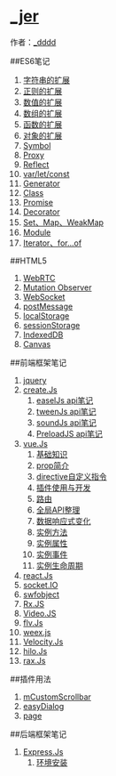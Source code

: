# [_jer]()

作者：[_dddd](http://www.isyxf.com)

<!-- [ditto:searchbar] -->

##ES6笔记

1. [字符串的扩展](#docs/es6_string)
1. [正则的扩展](#docs/es6_regex)
1. [数值的扩展](#docs/es6_number)
1. [数组的扩展](#docs/es6_array)
1. [函数的扩展](#docs/es6_function)
1. [对象的扩展](#docs/es6_object)
1. [Symbol](#docs/es6_symbol)
1. [Proxy](#docs/es6_proxy)
1. [Reflect](#docs/es6_reflect)
1. [var/let/const](#docs/es6_var_let_const)
1. [Generator](#docs/es6_generator)
1. [Class](#docs/es6_class)
1. [Promise](#docs/es6_promise)
1. [Decorator](#docs/es6_decorator)
1. [Set、Map、WeakMap](#docs/es6_decorator)
1. [Module](#docs/es6_module)
1. [Iterator、for...of](#docs/es6_Iterator_for_of)

##HTML5
1. [WebRTC](#docs/html5_webrtc)
1. [Mutation Observer](#docs/html5_mutation_observer)
1. [WebSocket](#docs/html5_mutation_webSocket)
1. [postMessage](#docs/html5_postMessage)
1. [localStorage](#docs/html5_localStorage)
1. [sessionStorage](#docs/html5_sessionStorage)
1. [IndexedDB](#docs/html5_indexedDB)
1. [Canvas](#docs/html5_canvas)


##前端框架笔记
1. [jquery](#docs/lib_jquery)
1. [create.Js](#docs/createJs/lib_createJS_info)
	1. [easelJs api笔记](#docs/lib_createJS_easelJs)
	1. [tweenJs api笔记](#docs/lib_createJS_tweenJs)
	1. [soundJs api笔记](#docs/lib_createJS_soundJs)
	1. [PreloadJS api笔记](#docs/lib_createJS_preloadJs)
1. [vue.Js](#docs/lib_vueJs)
	1. [基础知识](#docs/lib_vueJs_base)
	1. [prop简介](#docs/lib_vueJs_props)
	1. [directive自定义指令](#docs/lib_vueJs_component)
	1. [插件使用与开发](#docs/lib_vueJs_plugin)
	1. [路由](#docs/lib_vueJs_router)
	1. [全局API整理](#docs/lib_vueJs_glbObj)
	1. [数据响应式变化](#docs/lib_vueJs_response)
	1. [实例方法](#docs/lib_vueJs_objFn)
	1. [实例属性](#docs/lib_vueJs_objProp)
	1. [实例事件](#docs/lib_vueJs_objEvent)
	1. [实例生命周期](#docs/lib_vueJs_lifeCycle)
1. [react.Js](#docs/lib_reactJs)
1. [socket.IO](#docs/lib_socket_IO)
1. [swfobject](#docs/lib_swfobject)
1. [Rx.JS](#docs/lib_RxJS)
1. [Video.JS](#docs/lib_VideoJS)
1. [flv.Js](#docs/lib_flvJs)
1. [weex.js](#docs/lib_weex)
1. [Velocity.Js](#docs/lib_velocity)
1. [hilo.Js](#docs/lib_hilo)
1. [rax.Js](#docs/lib_rax)

##插件用法
1. [mCustomScrollbar](#docs/plugin_mCustomScrollbar)
1. [easyDialog](#docs/plugin_easyDialog)
1. [page](#docs/plugin_page)

##后端框架笔记
1. [Express.Js](#docs/lib_Express)
    1. [环境安装](#docs/lib_Express_des)
